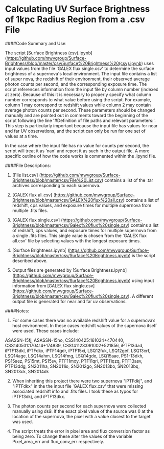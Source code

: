 # Calculating UV Surface Brightness of 1kpc Radius Region from a .csv File

####Code Summary and Use:

The script [Surface Brightness (csv).ipynb] (https://github.com/mwvgroup/Surface-Brightness/blob/master/csv/Surface%20Brightness%20(csv).ipynb) uses input values from the file 'GALEX flux single.csv' to determine the surface brightness of a supernova's local environment. The input file contains a list of super nova, the redshift of their environment,  their observed average photon counts per second, and the corresponding exposure time. The script references information from the input file by column number (indexed at zero). Because of this it is necessary to properly specify what column number corresponds to what value before using the script. For example, column 1 may correspond to redshift values while column 2 may contain average photon counts per second. These parameters should be changed manually and are pointed out in comments toward the beginning of the script following the line '#Definition of file paths and relevant parameters:'. This step is particularly important because the input file has values for near and far UV observations, and the script can only be run for one set of values at a time.

In the case where the input file has no value for counts per second, the script will treat it as 'nan' and report it as such in the output file. A more specific outline of how the code works is commented within the .ipynd file.

####File Descriptions:
1. [File list.csv] (https://github.com/mwvgroup/Surface-Brightness/blob/master/csv/File%20List.csv) contains a list of the .tar archives corresponding to each supernova.

2. [GALEX flux all.csv] (https://github.com/mwvgroup/Surface-Brightness/blob/master/csv/GALEX%20flux%20all.csv) contains a list of redshift, cps values, and exposure times for multiple supernova from multiple .fits files.
  
3. [GALEX flux single.csv] (https://github.com/mwvgroup/Surface-Brightness/blob/master/csv/Galex%20flux%20single.csv) contains a list of redshift, cps values, and exposure times for multiple supernova from a single .fits files. This single value is chosen from the 'GALEX flux all.csv' file by selecting values with the longest exposure times.
  
4. [Surface Brightness.ipynb] (https://github.com/mwvgroup/Surface-Brightness/blob/master/csv/Surface%20Brightness.ipynb) is the script described above.
  
5. Output files are generated by [Surface Brightness.ipynb] (https://github.com/mwvgroup/Surface-Brightness/blob/master/csv/Surface%20Brightness.ipynb) using input information from [GALEX flux single.csv] (https://github.com/mwvgroup/Surface-Brightness/blob/master/csv/Galex%20flux%20single.csv). A different output file is generated for near and far uv observations.
  
####Notes:

1. For some cases there was no available redshift value for a supernova’s host environment. In these cases redshift values of the supernova itself were used. These cases include:

  ASASSN-15fj, ASASSN-15ho, CSS140425:161024+470440, CSS140501:170414+174839, CSS141123:091002+521856, iPTF13dad, iPTF13dkl, iPTFdkx, iPTF14gdr, iPTF15xi, LSQ12fuk, LSQ12gef, LSQ13crf, LSQ14age, LSQ14ahm, LSQ14fmg, LSQ14gde, LSQ15aae, PS1-13dkh, PS15aez, PS15mt, PS15sv, PTF11moy, PTF11qri, PTF11qzq, PTF13asv, PTF13ddg, SN2011ha, SN2011io, SN2012go, SN2013bo, SN2013bq, SN2013ck, SN2014dk

2. When inheriting this project there were two supernova "iPTFdkj", and "iPTFdkx" in the the input file 'GALEX flux.csv' that were missing associated redshift info and .fits files. I took these as typos for iPTF13dkj, and iPTF13dkx.

3. The photon counts per second for each supernova were collected manually using ds9. If the exact pixel value of the source was 0 at the location of the supernova, the pixel with a value closest to the target was used. 

5. The script treats the error in pixel area and flux conversion factor as being zero. To change these alter the values of the variable Pixel_area_err and flux_conv_err respectively. 
